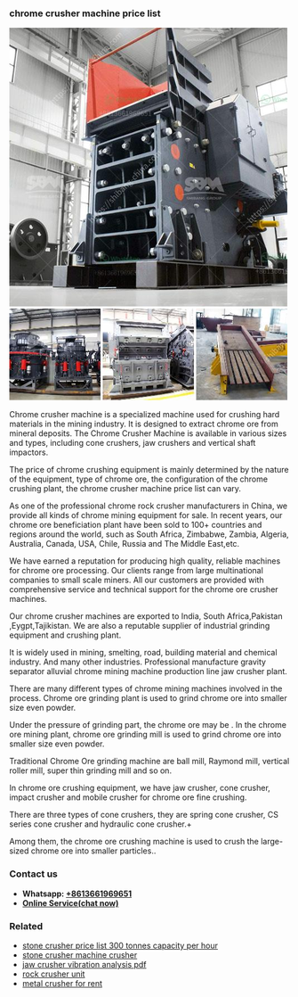 <h3>chrome crusher machine price list</h3><img src='1704951529.jpg' alt=''><p>Chrome crusher machine is a specialized machine used for crushing hard materials in the mining industry. It is designed to extract chrome ore from mineral deposits. The Chrome Crusher Machine is available in various sizes and types, including cone crushers, jaw crushers and vertical shaft impactors.</p><p>The price of chrome crushing equipment is mainly determined by the nature of the equipment, type of chrome ore, the configuration of the chrome crushing plant, the chrome crusher machine price list can vary.</p><p>As one of the professional chrome rock crusher manufacturers in China, we provide all kinds of chrome mining equipment for sale. In recent years, our chrome ore beneficiation plant have been sold to 100+ countries and regions around the world, such as South Africa, Zimbabwe, Zambia, Algeria, Australia, Canada, USA, Chile, Russia and The Middle East,etc.</p><p>We have earned a reputation for producing high quality, reliable machines for chrome ore processing. Our clients range from large multinational companies to small scale miners. All our customers are provided with comprehensive service and technical support for the chrome ore crusher machines.</p><p>Our chrome crusher machines are exported to India, South Africa,Pakistan ,Eygpt,Tajikistan. We are also a reputable supplier of industrial grinding equipment and crushing plant.</p><p>It is widely used in mining, smelting, road, building material and chemical industry. And many other industries. Professional manufacture gravity separator alluvial chrome mining machine production line jaw crusher plant.</p><p>There are many different types of chrome mining machines involved in the process. Chrome ore grinding plant is used to grind chrome ore into smaller size even powder.</p><p>Under the pressure of grinding part, the chrome ore may be . In the chrome ore mining plant, chrome ore grinding mill is used to grind chrome ore into smaller size even powder.</p><p>Traditional Chrome Ore grinding machine are ball mill, Raymond mill, vertical roller mill, super thin grinding mill and so on.</p><p>In chrome ore crushing equipment, we have jaw crusher, cone crusher, impact crusher and mobile crusher for chrome ore fine crushing.</p><p>There are three types of cone crushers, they are spring cone crusher, CS series cone crusher and hydraulic cone crusher.+</p><p>Among them, the chrome ore crushing machine is used to crush the large-sized chrome ore into smaller particles..</p><h3>Contact us</h3><ul><li><strong>Whatsapp:&nbsp;<a href="https://wa.me/8613661969651">+8613661969651</a></strong></li><li><a href="https://swt.shibang-china.com/?git&amp;zhl&amp;chrome crusher machine price list"><strong>Online Service(chat now)</strong></a></li></ul><h3>Related</h3><ul><li><a href='stone crusher price list 300 tonnes capacity per hour.md'>stone crusher price list 300 tonnes capacity per hour</a></li><li><a href='stone crusher machine crusher.md'>stone crusher machine crusher</a></li><li><a href='jaw crusher vibration analysis pdf.md'>jaw crusher vibration analysis pdf</a></li><li><a href='rock crusher unit.md'>rock crusher unit</a></li><li><a href='metal crusher for rent.md'>metal crusher for rent</a></li></ul>